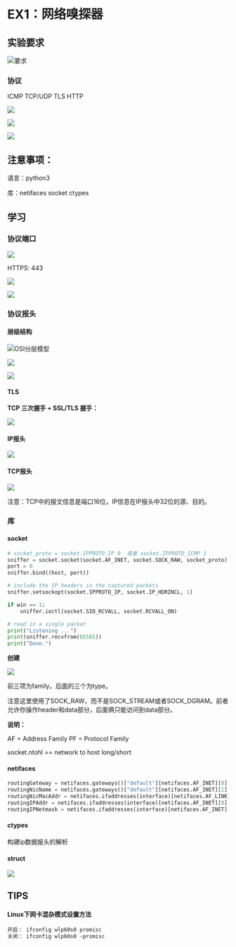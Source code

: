 # EX1：网络嗅探器



## 实验要求

![要求](./pic/要求.png)



### 协议

ICMP TCP/UDP TLS HTTP

![](./pic/ex1-01.png)

![](./pic/ex1-02.png)

![](./pic/ex1-03.png)









## 注意事项：

语言：python3

库：netifaces socket ctypes



## 学习

### 协议端口

![](/home/hsq/git/net-sniffer/pic/python-net-proto.png)

HTTPS: 443

![](/home/hsq/git/net-sniffer/pic/tls.png)

![](/home/hsq/git/net-sniffer/pic/tls2.png)

### 协议报头

#### 层级结构

![OSI分层模型](/home/hsq/git/net-sniffer/pic/tcp-level.png)

![](/home/hsq/git/net-sniffer/pic/fram.png)

![](/home/hsq/git/net-sniffer/pic/level.png)



#### **TLS**

**TCP 三次握手 + SSL/TLS 握手：**

![](/home/hsq/git/net-sniffer/pic/tls-shake.png)

#### IP报头

![](/home/hsq/git/net-sniffer/pic/ip-head.png)

#### TCP报头

![](/home/hsq/git/net-sniffer/pic/tcp-head.png)

注意：TCP中的报文信息是端口16位，IP信息在IP报头中32位的源、目的。





### 库

#### socket

```python
# socket_proto = socket.IPPROTO_IP 0  或者 socket.IPPROTO_ICMP 1       
sniffer = socket.socket(socket.AF_INET, socket.SOCK_RAW, socket_proto)
port = 0
sniffer.bind((host, port))

# include the IP headers in the captured packets
sniffer.setsockopt(socket.IPPROTO_IP, socket.IP_HDRINCL, 1)

if win == 1:
	sniffer.ioctl(socket.SIO_RCVALL, socket.RCVALL_ON)

# read in a single packet
print("Listening ...")
print(sniffer.recvfrom(65565))
print("Done.")
```

**创建**

![](./pic/socket-type.png)

前三项为family，后面的三个为type。	

注意这里使用了SOCK_RAW，而不是SOCK_STREAM或者SOCK_DGRAM。前者允许你操作header和data部分，后面俩只能访问到data部分。



**说明：**

AF = Address Family
PF = Protocol Family



socket.ntohl == network to host long/short

#### netifaces

```python
routingGateway = netifaces.gateways()["default"][netifaces.AF_INET][0]
routingNicName = netifaces.gateways()["default"][netifaces.AF_INET][1]
routingNicMacAddr = netifaces.ifaddresses(interface)[netifaces.AF_LINK][0]["addr"]
routingIPAddr = netifaces.ifaddresses(interface)[netifaces.AF_INET][0]["addr"]
routingIPNetmask = netifaces.ifaddresses(interface)[netifaces.AF_INET][0]["netmask"]
```



#### ctypes

构建ip数据报头的解析



#### struct

![](./pic/struct.png)





## TIPS

#### Linux下网卡混杂模式设置方法

```markdown
开启： ifconfig wlp60s0 promisc
关闭： ifconfig wlp60s0 -promisc
```



